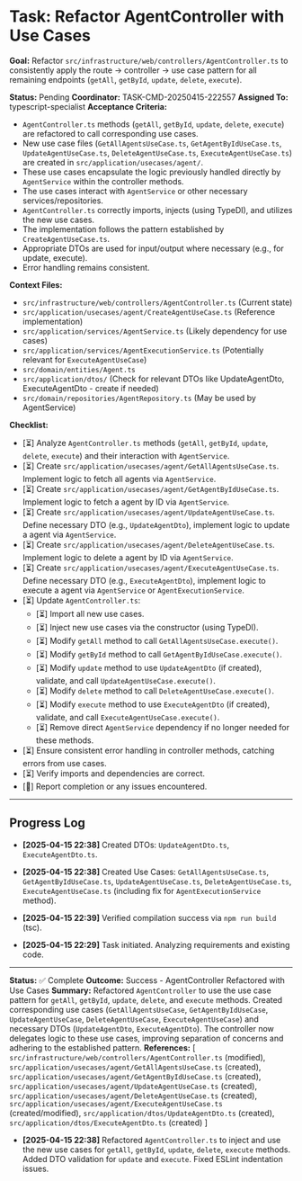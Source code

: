 # Task: Refactor AgentController with Use Cases

**Goal:** Refactor `src/infrastructure/web/controllers/AgentController.ts` to consistently apply the route -> controller -> use case pattern for all remaining endpoints (`getAll`, `getById`, `update`, `delete`, `execute`).

**Status:** Pending
**Coordinator:** TASK-CMD-20250415-222557
**Assigned To:** typescript-specialist
**Acceptance Criteria:**

- `AgentController.ts` methods (`getAll`, `getById`, `update`, `delete`, `execute`) are refactored to call corresponding use cases.
- New use case files (`GetAllAgentsUseCase.ts`, `GetAgentByIdUseCase.ts`, `UpdateAgentUseCase.ts`, `DeleteAgentUseCase.ts`, `ExecuteAgentUseCase.ts`) are created in `src/application/usecases/agent/`.
- These use cases encapsulate the logic previously handled directly by `AgentService` within the controller methods.
- The use cases interact with `AgentService` or other necessary services/repositories.
- `AgentController.ts` correctly imports, injects (using TypeDI), and utilizes the new use cases.
- The implementation follows the pattern established by `CreateAgentUseCase.ts`.
- Appropriate DTOs are used for input/output where necessary (e.g., for update, execute).
- Error handling remains consistent.

**Context Files:**

- `src/infrastructure/web/controllers/AgentController.ts` (Current state)
- `src/application/usecases/agent/CreateAgentUseCase.ts` (Reference implementation)
- `src/application/services/AgentService.ts` (Likely dependency for use cases)
- `src/application/services/AgentExecutionService.ts` (Potentially relevant for `ExecuteAgentUseCase`)
- `src/domain/entities/Agent.ts`
- `src/application/dtos/` (Check for relevant DTOs like UpdateAgentDto, ExecuteAgentDto - create if needed)
- `src/domain/repositories/AgentRepository.ts` (May be used by AgentService)

**Checklist:**

- [⏳] Analyze `AgentController.ts` methods (`getAll`, `getById`, `update`, `delete`, `execute`) and their interaction with `AgentService`.
- [⏳] Create `src/application/usecases/agent/GetAllAgentsUseCase.ts`. Implement logic to fetch all agents via `AgentService`.
- [⏳] Create `src/application/usecases/agent/GetAgentByIdUseCase.ts`. Implement logic to fetch a agent by ID via `AgentService`.
- [⏳] Create `src/application/usecases/agent/UpdateAgentUseCase.ts`. Define necessary DTO (e.g., `UpdateAgentDto`), implement logic to update a agent via `AgentService`.
- [⏳] Create `src/application/usecases/agent/DeleteAgentUseCase.ts`. Implement logic to delete a agent by ID via `AgentService`.
- [⏳] Create `src/application/usecases/agent/ExecuteAgentUseCase.ts`. Define necessary DTO (e.g., `ExecuteAgentDto`), implement logic to execute a agent via `AgentService` or `AgentExecutionService`.
- [⏳] Update `AgentController.ts`:
  - [⏳] Import all new use cases.
  - [⏳] Inject new use cases via the constructor (using TypeDI).
  - [⏳] Modify `getAll` method to call `GetAllAgentsUseCase.execute()`.
  - [⏳] Modify `getById` method to call `GetAgentByIdUseCase.execute()`.
  - [⏳] Modify `update` method to use `UpdateAgentDto` (if created), validate, and call `UpdateAgentUseCase.execute()`.
  - [⏳] Modify `delete` method to call `DeleteAgentUseCase.execute()`.
  - [⏳] Modify `execute` method to use `ExecuteAgentDto` (if created), validate, and call `ExecuteAgentUseCase.execute()`.
  - [⏳] Remove direct `AgentService` dependency if no longer needed for these methods.
- [⏳] Ensure consistent error handling in controller methods, catching errors from use cases.
- [⏳] Verify imports and dependencies are correct.
- [📣] Report completion or any issues encountered.

---

## Progress Log

- **[2025-04-15 22:38]** Created DTOs: `UpdateAgentDto.ts`, `ExecuteAgentDto.ts`.

- **[2025-04-15 22:38]** Created Use Cases: `GetAllAgentsUseCase.ts`, `GetAgentByIdUseCase.ts`, `UpdateAgentUseCase.ts`, `DeleteAgentUseCase.ts`, `ExecuteAgentUseCase.ts` (including fix for `AgentExecutionService` method).
- **[2025-04-15 22:39]** Verified compilation success via `npm run build` (tsc).
- **[2025-04-15 22:29]** Task initiated. Analyzing requirements and existing code.

---

**Status:** ✅ Complete
**Outcome:** Success - AgentController Refactored with Use Cases
**Summary:** Refactored `AgentController` to use the use case pattern for `getAll`, `getById`, `update`, `delete`, and `execute` methods. Created corresponding use cases (`GetAllAgentsUseCase`, `GetAgentByIdUseCase`, `UpdateAgentUseCase`, `DeleteAgentUseCase`, `ExecuteAgentUseCase`) and necessary DTOs (`UpdateAgentDto`, `ExecuteAgentDto`). The controller now delegates logic to these use cases, improving separation of concerns and adhering to the established pattern.
**References:** [
`src/infrastructure/web/controllers/AgentController.ts` (modified),
`src/application/usecases/agent/GetAllAgentsUseCase.ts` (created),
`src/application/usecases/agent/GetAgentByIdUseCase.ts` (created),
`src/application/usecases/agent/UpdateAgentUseCase.ts` (created),
`src/application/usecases/agent/DeleteAgentUseCase.ts` (created),
`src/application/usecases/agent/ExecuteAgentUseCase.ts` (created/modified),
`src/application/dtos/UpdateAgentDto.ts` (created),
`src/application/dtos/ExecuteAgentDto.ts` (created)
]

- **[2025-04-15 22:38]** Refactored `AgentController.ts` to inject and use the new use cases for `getAll`, `getById`, `update`, `delete`, `execute` methods. Added DTO validation for `update` and `execute`. Fixed ESLint indentation issues.
